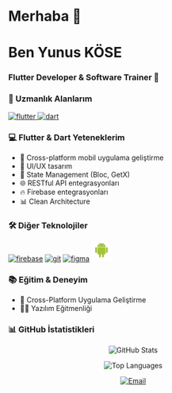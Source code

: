 <h1 align="left">Merhaba 👋</h1>
<h1 align="left">Ben Yunus KÖSE</h1>
<h3 align="left">Flutter Developer & Software Trainer 🚀</h3>

### 🎯 Uzmanlık Alanlarım

<p align="left">
  <a href="https://flutter.dev" target="_blank" rel="noreferrer">
    <img src="https://www.vectorlogo.zone/logos/flutterio/flutterio-icon.svg" alt="flutter" width="50" height="50"/>
  </a>
  <a href="https://dart.dev" target="_blank" rel="noreferrer">
    <img src="https://www.vectorlogo.zone/logos/dartlang/dartlang-icon.svg" alt="dart" width="50" height="50"/>
  </a>
</p>

### 💻 Flutter & Dart Yeteneklerim
- 📱 Cross-platform mobil uygulama geliştirme
- 🎨 UI/UX tasarım 
- 🔄 State Management (Bloc, GetX)
- 🌐 RESTful API entegrasyonları
- 🔥 Firebase entegrasyonları
- 📊 Clean Architecture

### 🛠️ Diğer Teknolojiler
<p align="left">
<a href="https://firebase.google.com/" target="_blank" rel="noreferrer"><img src="https://www.vectorlogo.zone/logos/firebase/firebase-icon.svg" alt="firebase" width="40" height="40"/></a>
<a href="https://git-scm.com/" target="_blank" rel="noreferrer"><img src="https://www.vectorlogo.zone/logos/git-scm/git-scm-icon.svg" alt="git" width="40" height="40"/></a>
<a href="https://www.figma.com/" target="_blank" rel="noreferrer"><img src="https://www.vectorlogo.zone/logos/figma/figma-icon.svg" alt="figma" width="40" height="40"/></a>
<a href="https://developer.android.com" target="_blank" rel="noreferrer"><img src="https://raw.githubusercontent.com/devicons/devicon/master/icons/android/android-original-wordmark.svg" alt="android" width="40" height="40"/></a>
</p>

### 📚 Eğitim & Deneyim
- 💼 Cross-Platform Uygulama Geliştirme
- 👨‍🏫 Yazılım Eğitmenliği

### 📊 GitHub İstatistikleri
<p align="center">
  <img src="https://github-readme-stats.vercel.app/api?username=koseeYunus&show_icons=true&theme=tokyonight" alt="GitHub Stats" />
</p>

<p align="center">
  <img src="https://github-readme-stats.vercel.app/api/top-langs/?username=koseeYunus&exclude_repo=SoftwareCamp&layout=compact&theme=tokyonight" alt="Top Languages" />
</p>

<p align="center">
  <a href="mailto:kose.yunus.55@gmail.com">
    <img src="https://img.shields.io/badge/Email-Contact%20Me-blue?style=for-the-badge&logo=gmail" alt="Email"/>
  </a>
</p>

